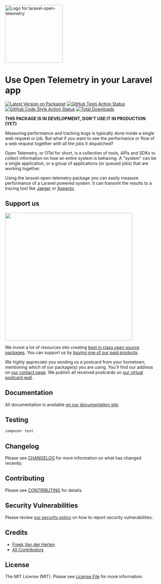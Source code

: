 <div align="left">
    <a href="https://spatie.be/open-source?utm_source=github&utm_medium=banner&utm_campaign=laravel-open-telemetry">
      <picture>
        <source media="(prefers-color-scheme: dark)" srcset="https://spatie.be/packages/header/laravel-open-telemetry/html/dark.webp">
        <img alt="Logo for laravel-open-telemetry" src="https://spatie.be/packages/header/laravel-open-telemetry/html/light.webp" height="190">
      </picture>
    </a>

<h1>Use Open Telemetry in your Laravel app</h1>

[![Latest Version on Packagist](https://img.shields.io/packagist/v/spatie/laravel-open-telemetry.svg?style=flat-square)](https://packagist.org/packages/spatie/laravel-open-telemetry)
[![GitHub Tests Action Status](https://img.shields.io/github/actions/workflow/status/spatie/laravel-open-telemetry/run-tests.yml?branch=main&label=Tests&style=flat-square)](https://github.com/spatie/laravel-open-telemetry/actions?query=workflow%3Arun-tests+branch%3Amain)
[![GitHub Code Style Action Status](https://img.shields.io/github/actions/workflow/status/spatie/laravel-open-telemetry/fix-php-code-style-issues.yml?branch=main&label=Code%20Style&style=flat-square)](https://github.com/spatie/laravel-open-telemetry/actions?query=workflow%3A"Fix+PHP+code+style+issues"+branch%3Amain)
[![Total Downloads](https://img.shields.io/packagist/dt/spatie/laravel-open-telemetry.svg?style=flat-square)](https://packagist.org/packages/spatie/laravel-open-telemetry)
    
</div>

**THIS PACKAGE IS IN DEVELOPMENT, DON'T USE IT IN PRODUCTION (YET)**

Measuring performance and tracking bugs is typically done inside a single web request or job. But what if you want to see the performance or flow of a web request together with all the jobs it dispatched?

Open Telemetry, or OTel for short, is a collection of tools, APIs and SDKs to collect information on how an entire system is behaving. A "system" can be a single application, or a group of applications (or queued jobs) that are working together.

Using the laravel-open-telemetry package you can easily measure performance of a Laravel powered system. It can transmit the results to a tracing tool like [Jaeger](https://www.jaegertracing.io) or [Aspecto](https://www.aspecto.io).

## Support us

[<img src="https://github-ads.s3.eu-central-1.amazonaws.com/laravel-open-telemetry.jpg?t=1" width="419px" />](https://spatie.be/github-ad-click/laravel-open-telemetry)

We invest a lot of resources into creating [best in class open source packages](https://spatie.be/open-source). You can support us by [buying one of our paid products](https://spatie.be/open-source/support-us).

We highly appreciate you sending us a postcard from your hometown, mentioning which of our package(s) you are using. You'll find our address on [our contact page](https://spatie.be/about-us). We publish all received postcards on [our virtual postcard wall](https://spatie.be/open-source/postcards).

## Documentation

All documentation is available [on our documentation site](https://spatie.be/docs/laravel-open-telemetry).

## Testing

```bash
composer test
```

## Changelog

Please see [CHANGELOG](CHANGELOG.md) for more information on what has changed recently.

## Contributing

Please see [CONTRIBUTING](CONTRIBUTING.md) for details.

## Security Vulnerabilities

Please review [our security policy](../../security/policy) on how to report security vulnerabilities.

## Credits

- [Freek Van der Herten](https://github.com/freekmurze)
- [All Contributors](../../contributors)

## License

The MIT License (MIT). Please see [License File](LICENSE.md) for more information.
